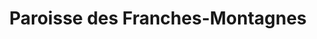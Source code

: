 ---
title: Paroisse des Franches-Montagnes
name: Franches-Montagnes
site: https://www.egliserefju.ch/franches-montagnes/
territoire:
    - La Chaux-des-Breuleux
    - Lajoux
    - Le Bémont
    - Le Noirmont
    - Les Bois
    - Les Breuleux
    - Les Enfers
    - Les Genevez
    - Montfaucon
    - Muriaux
    - Saignelégier
    - Saint-Brais
    - Soubey
NPA:
    - 2336
    - 2338
    - 2340
    - 2345
    - 2350
    - 2353
    - 2354
    - 2360
    - 2362
    - 2363
    - 2364
meta:
    - Chaumont
    - Goumois
    - La Theurre
    - Le Cerneux-Veusil 
    - Le Cratat Loviat
    - Le Peuchapatte
    - Le Roselet
    - Les Cerlatez
    - Les Chenevières
    - Les Écarres
    - Les Émibois
    - Les Peux
    - Les Pommerats
    - Montfavergier
    - Muriaux
    - St-Brais
---